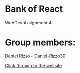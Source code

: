 # Bank of React

WebDev Assignment 4

# Group members:

Daniel Rizzo - Daniel-Rizzo30

[Click through to the website](https://daniel-rizzo30.github.io/Zoo/)
